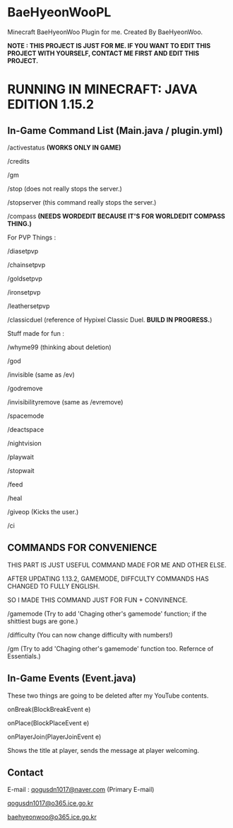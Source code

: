 # BaeHyeonWooPL
Minecraft BaeHyeonWoo Plugin for me. Created By BaeHyeonWoo.

**NOTE : THIS PROJECT IS JUST FOR ME. IF YOU WANT TO EDIT THIS PROJECT WITH YOURSELF, CONTACT ME FIRST AND EDIT THIS PROJECT.**

# RUNNING IN MINECRAFT: JAVA EDITION 1.15.2

## In-Game Command List (Main.java / plugin.yml)
/activestatus **(WORKS ONLY IN GAME)**

/credits

/gm

/stop (does not really stops the server.)

/stopserver (this command really stops the server.)

/compass **(NEEDS WORDEDIT BECAUSE IT'S FOR WORLDEDIT COMPASS THING.)**

For PVP Things :

/diasetpvp

/chainsetpvp

/goldsetpvp

/ironsetpvp

/leathersetpvp

/classicduel (reference of Hypixel Classic Duel. **BUILD IN PROGRESS.**)

Stuff made for fun :

/whyme99 (thinking about deletion)

/god

/invisible (same as /ev)

/godremove

/invisibilityremove (same as /evremove)

/spacemode

/deactspace

/nightvision

/playwait

/stopwait

/feed

/heal

/giveop (Kicks the user.)

/ci


## COMMANDS FOR CONVENIENCE
THIS PART IS JUST USEFUL COMMAND MADE FOR ME AND OTHER ELSE.

AFTER UPDATING 1.13.2, GAMEMODE, DIFFCULTY COMMANDS HAS CHANGED TO FULLY ENGLISH.

SO I MADE THIS COMMAND JUST FOR FUN + CONVINENCE.


/gamemode (Try to add 'Chaging other's gamemode' function; if the shittiest bugs are gone.)

/difficulty (You can now change difficulty with numbers!)

/gm (Try to add 'Chaging other's gamemode' function too. Refernce of Essentials.)

## In-Game Events (Event.java)

These two things are going to be deleted after my YouTube contents.

onBreak(BlockBreakEvent e)

onPlace(BlockPlaceEvent e)

onPlayerJoin(PlayerJoinEvent e)

Shows the title at player, sends the message at player welcoming.


## Contact

E-mail : qogusdn1017@naver.com (Primary E-mail)

qogusdn1017@o365.ice.go.kr

baehyeonwoo@o365.ice.go.kr
